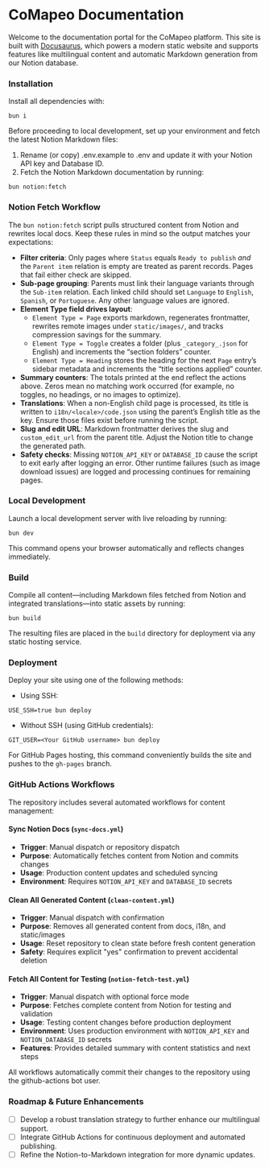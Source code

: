 # CoMapeo Documentation

Welcome to the documentation portal for the CoMapeo platform. This site is built with [Docusaurus](https://docusaurus.io/), which powers a modern static website and supports features like multilingual content and automatic Markdown generation from our Notion database.

### Installation

Install all dependencies with:

```
bun i
```

Before proceeding to local development, set up your environment and fetch the latest Notion Markdown files:

1. Rename (or copy) .env.example to .env and update it with your Notion API key and Database ID.
2. Fetch the Notion Markdown documentation by running:

```
bun notion:fetch
```

### Notion Fetch Workflow

The `bun notion:fetch` script pulls structured content from Notion and rewrites local docs. Keep these rules in mind so the output matches your expectations:

- **Filter criteria**: Only pages where `Status` equals `Ready to publish` _and_ the `Parent item` relation is empty are treated as parent records. Pages that fail either check are skipped.
- **Sub-page grouping**: Parents must link their language variants through the `Sub-item` relation. Each linked child should set `Language` to `English`, `Spanish`, or `Portuguese`. Any other language values are ignored.
- **Element Type field drives layout**:
  - `Element Type = Page` exports markdown, regenerates frontmatter, rewrites remote images under `static/images/`, and tracks compression savings for the summary.
  - `Element Type = Toggle` creates a folder (plus `_category_.json` for English) and increments the “section folders” counter.
  - `Element Type = Heading` stores the heading for the next `Page` entry’s sidebar metadata and increments the “title sections applied” counter.
- **Summary counters**: The totals printed at the end reflect the actions above. Zeros mean no matching work occurred (for example, no toggles, no headings, or no images to optimize).
- **Translations**: When a non-English child page is processed, its title is written to `i18n/<locale>/code.json` using the parent’s English title as the key. Ensure those files exist before running the script.
- **Slug and edit URL**: Markdown frontmatter derives the slug and `custom_edit_url` from the parent title. Adjust the Notion title to change the generated path.
- **Safety checks**: Missing `NOTION_API_KEY` or `DATABASE_ID` cause the script to exit early after logging an error. Other runtime failures (such as image download issues) are logged and processing continues for remaining pages.

### Local Development

Launch a local development server with live reloading by running:

```
bun dev
```

This command opens your browser automatically and reflects changes immediately.

### Build

Compile all content—including Markdown files fetched from Notion and integrated translations—into static assets by running:

```
bun build
```

The resulting files are placed in the `build` directory for deployment via any static hosting service.

### Deployment

Deploy your site using one of the following methods:

- Using SSH:

```
USE_SSH=true bun deploy
```

- Without SSH (using GitHub credentials):

```
GIT_USER=<Your GitHub username> bun deploy
```

For GitHub Pages hosting, this command conveniently builds the site and pushes to the `gh-pages` branch.

### GitHub Actions Workflows

The repository includes several automated workflows for content management:

#### Sync Notion Docs (`sync-docs.yml`)
- **Trigger**: Manual dispatch or repository dispatch
- **Purpose**: Automatically fetches content from Notion and commits changes
- **Usage**: Production content updates and scheduled syncing
- **Environment**: Requires `NOTION_API_KEY` and `DATABASE_ID` secrets

#### Clean All Generated Content (`clean-content.yml`)
- **Trigger**: Manual dispatch with confirmation
- **Purpose**: Removes all generated content from docs, i18n, and static/images
- **Usage**: Reset repository to clean state before fresh content generation
- **Safety**: Requires explicit "yes" confirmation to prevent accidental deletion

#### Fetch All Content for Testing (`notion-fetch-test.yml`)
- **Trigger**: Manual dispatch with optional force mode
- **Purpose**: Fetches complete content from Notion for testing and validation
- **Usage**: Testing content changes before production deployment
- **Environment**: Uses production environment with `NOTION_API_KEY` and `NOTION_DATABASE_ID` secrets
- **Features**: Provides detailed summary with content statistics and next steps

All workflows automatically commit their changes to the repository using the github-actions bot user.

### Roadmap & Future Enhancements

- [ ] Develop a robust translation strategy to further enhance our multilingual support.
- [ ] Integrate GitHub Actions for continuous deployment and automated publishing.
- [ ] Refine the Notion-to-Markdown integration for more dynamic updates.

